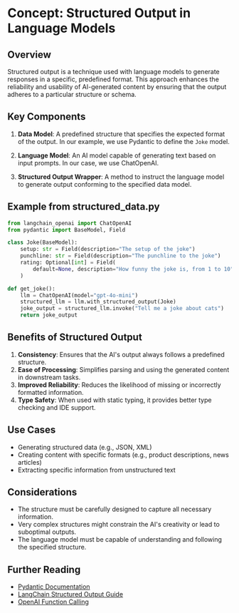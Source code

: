 # Concept: Structured Output in Language Models

## Overview

Structured output is a technique used with language models to generate responses in a specific, predefined format. This approach enhances the reliability and usability of AI-generated content by ensuring that the output adheres to a particular structure or schema.

## Key Components

1. **Data Model**: A predefined structure that specifies the expected format of the output. In our example, we use Pydantic to define the `Joke` model.

2. **Language Model**: An AI model capable of generating text based on input prompts. In our case, we use ChatOpenAI.

3. **Structured Output Wrapper**: A method to instruct the language model to generate output conforming to the specified data model.

## Example from structured_data.py

```python
from langchain_openai import ChatOpenAI
from pydantic import BaseModel, Field

class Joke(BaseModel):
    setup: str = Field(description="The setup of the joke")
    punchline: str = Field(description="The punchline to the joke")
    rating: Optional[int] = Field(
        default=None, description="How funny the joke is, from 1 to 10"
    )

def get_joke():
    llm = ChatOpenAI(model="gpt-4o-mini")
    structured_llm = llm.with_structured_output(Joke)
    joke_output = structured_llm.invoke("Tell me a joke about cats")
    return joke_output
```

## Benefits of Structured Output

1. **Consistency**: Ensures that the AI's output always follows a predefined structure.
2. **Ease of Processing**: Simplifies parsing and using the generated content in downstream tasks.
3. **Improved Reliability**: Reduces the likelihood of missing or incorrectly formatted information.
4. **Type Safety**: When used with static typing, it provides better type checking and IDE support.

## Use Cases

- Generating structured data (e.g., JSON, XML)
- Creating content with specific formats (e.g., product descriptions, news articles)
- Extracting specific information from unstructured text

## Considerations

- The structure must be carefully designed to capture all necessary information.
- Very complex structures might constrain the AI's creativity or lead to suboptimal outputs.
- The language model must be capable of understanding and following the specified structure.

## Further Reading

- [Pydantic Documentation](https://docs.pydantic.dev/)
- [LangChain Structured Output Guide](https://python.langchain.com/docs/modules/model_io/output_parsers/structured)
- [OpenAI Function Calling](https://platform.openai.com/docs/guides/function-calling)
